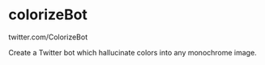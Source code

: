 # colorizeBot
twitter.com/ColorizeBot

Create a Twitter bot which hallucinate colors into any monochrome image.
